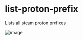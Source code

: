 # list-proton-prefix
Lists all steam proton prefixes

![image](https://github.com/user-attachments/assets/33cb2bb7-4fef-4509-b3d7-7e3cb6540b09)
